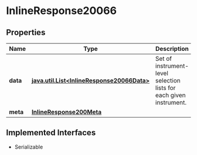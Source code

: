 

# InlineResponse20066


## Properties

Name | Type | Description | Notes
------------ | ------------- | ------------- | -------------
**data** | [**java.util.List&lt;InlineResponse20066Data&gt;**](InlineResponse20066Data.md) | Set of instrument-level selection lists for each given instrument. |  [optional]
**meta** | [**InlineResponse200Meta**](InlineResponse200Meta.md) |  |  [optional]


## Implemented Interfaces

* Serializable


